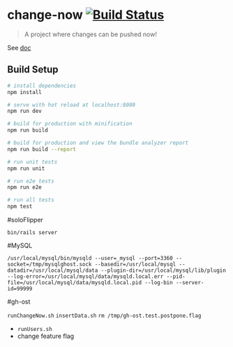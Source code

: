 # change-now [![Build Status](https://travis-ci.org/helaili/ChangeNow.svg?branch=master)](https://travis-ci.org/helaili/ChangeNow)

> A project where changes can be pushed now!

See [doc](https://helaili.github.io/ChangeNow/)

## Build Setup

``` bash
# install dependencies
npm install

# serve with hot reload at localhost:8080
npm run dev

# build for production with minification
npm run build

# build for production and view the bundle analyzer report
npm run build --report

# run unit tests
npm run unit

# run e2e tests
npm run e2e

# run all tests
npm test
```

#soloFlipper

`bin/rails server`

#MySQL

`/usr/local/mysql/bin/mysqld --user=_mysql --port=3360 --socket=/tmp/mysqlghost.sock --basedir=/usr/local/mysql --datadir=/usr/local/mysql/data --plugin-dir=/usr/local/mysql/lib/plugin --log-error=/usr/local/mysql/data/mysqld.local.err --pid-file=/usr/local/mysql/data/mysqld.local.pid --log-bin --server-id=99999`

#gh-ost

`runChangeNow.sh`
`insertData.sh`
`rm /tmp/gh-ost.test.postpone.flag`

- `runUsers.sh`
- change feature flag

